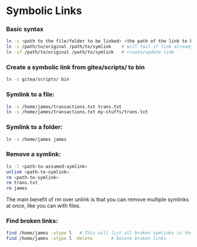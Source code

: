 # Symbolic Links
### Basic syntax
```bash
ln -s <path to the file/folder to be linked> <the path of the link to be created>
ln -s /path/to/original /path/to/symlink  	# will fail if link already exists
ln -sf /path/to/original /path/to/symlink 	# create/update link
```
### Create a symbolic link from gitea/scripts/ to bin
```bash
ln -s gitea/scripts/ bin
```
### Symlink to a file:
```bash
ln -s /home/james/transactions.txt trans.txt
ln -s /home/james/transactions.txt my-stuffs/trans.txt
```
### Symlink to a folder:
```bash
ln -s /home/james james
```
### Remove a symlink:
```bash
ls -l <path-to-assumed-symlink>
unlink <path-to-symlink>
rm <path-to-symlink>
rm trans.txt
rm james
```
The main benefit of rm over unlink is that you can remove multiple symlinks at once, like you can with files.

### Find broken links:
```bash
find /home/james -xtype l 	# This will list all broken symlinks in the james directory – from files to directories to sub-directories.
find /home/james -xtype l -delete		# Delete broken links
```
